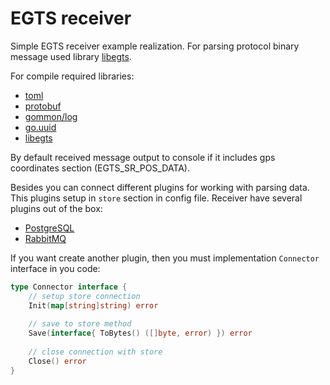 # EGTS receiver

Simple EGTS receiver example realization. For parsing protocol binary message used library [libegts](github.com/kuznetsovin/libegts).

For compile required libraries:

- [toml](github.com/BurntSushi/toml)
- [protobuf](github.com/golang/protobuf/proto)
- [gommon/log](github.com/labstack/gommon/log)
- [go.uuid](github.com/satori/go.uuid)
- [libegts](github.com/kuznetsovin/libegts)

By default received message output to console if it includes gps coordinates section (EGTS_SR_POS_DATA). 

Besides you can connect different plugins for working with parsing data. This plugins setup in ```store``` section 
in config file. Receiver have several plugins out of the box:

- [PostgreSQL](plugin_stores/postgresql/README.md)
- [RabbitMQ](plugin_stores/rabbitmq/README.md)

If you want create another plugin, then you must implementation ```Connector``` interface in you code:

```go
type Connector interface {
	// setup store connection
	Init(map[string]string) error
	
	// save to store method
	Save(interface{ ToBytes() ([]byte, error) }) error
	
	// close connection with store
	Close() error
}
```